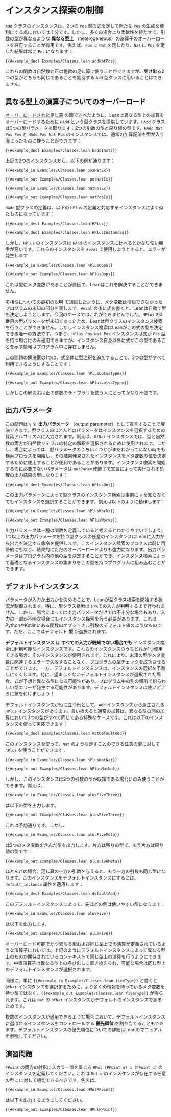 <!--
# Controlling Instance Search
-->

# インスタンス探索の制御

<!--
An instance of the `Add` class is sufficient to allow two expressions with type `Pos` to be conveniently added, producing another `Pos`.
However, in many cases, it can be useful to be more flexible and allow _heterogeneous_ operator overloading, where the arguments may have different types.
For example, adding a `Nat` to a `Pos` or a `Pos` to a `Nat` will always yield a `Pos`:
-->

`Add` クラスのインスタンスは、2つの `Pos` 型の式を足して新たな `Pos` の生成を便利にする点においては十分です。しかし、多くの場合より柔軟性を持たせて、引数の型が異なるような **異なる型上** （heterogeneous）の演算子のオーバーロードを許可することが有用です。例えば、`Pos` に `Nat` を足したり、`Nat` に `Pos` を足した結果は常に `Pos` になります：

```lean
{{#example_decl Examples/Classes.lean addNatPos}}
```
<!--
These functions allow natural numbers to be added to positive numbers, but they cannot be used with the `Add` type class, which expects both arguments to `add` to have the same type.
-->

これらの関数は自然数と正の整数の足し算に使うことができますが、受け取る2つの型がどちらも同じであることを期待する `Add` 型クラスに用いることはできません。

<!--
## Heterogeneous Overloadings
-->

## 異なる型上の演算子についてのオーバーロード

<!--
As mentioned in the section on [overloaded addition](pos.md#overloaded-addition), Lean provides a type class called `HAdd` for overloading addition heterogeneously.
The `HAdd` class takes three type parameters: the two argument types and the return type.
Instances of `HAdd Nat Pos Pos` and `HAdd Pos Nat Pos` allow ordinary addition notation to be used to mix the types:
-->

[オーバーロードされた足し算](pos.md#overloaded-addition) の節で述べたように、Leanは異なる型上の加算をオーバーロードするために `HAdd` という型クラスを提供しています。`HAdd` クラスは3つの型パラメータを取ります：2つの引数の型と戻り値の型です。`HAdd Nat Pos Pos` と `HAdd Pos Nat Pos` のインスタンスでは、通常の加算記法を型が入り混じったものに使うことができます：

```lean
{{#example_decl Examples/Classes.lean haddInsts}}
```
<!--
Given the above two instances, the following examples work:
-->

上記の2つのインスタンスから、以下の例が通ります：

```lean
{{#example_in Examples/Classes.lean posNatEx}}
```
```output info
{{#example_out Examples/Classes.lean posNatEx}}
```
```lean
{{#example_in Examples/Classes.lean natPosEx}}
```
```output info
{{#example_out Examples/Classes.lean natPosEx}}
```

<!--
The definition of the `HAdd` type class is very much like the following definition of `HPlus` with the corresponding instances:
-->

`HAdd` 型クラスの定義は、以下の `HPlus` の定義と対応するインスタンスによく似たものになっています：

```lean
{{#example_decl Examples/Classes.lean HPlus}}

{{#example_decl Examples/Classes.lean HPlusInstances}}
```
<!--
However, instances of `HPlus` are significantly less useful than instances of `HAdd`.
When attempting to use these instances with `#eval`, an error occurs:
-->

しかし、`HPlus` のインスタンスは `HAdd` のインスタンスに比べるとかなり使い勝手が悪いです。これらのインスタンスを `#eval` で使用しようとすると、エラーが発生します：

```lean
{{#example_in Examples/Classes.lean hPlusOops}}
```
```output error
{{#example_out Examples/Classes.lean hPlusOops}}
```
<!--
This happens because there is a metavariable in the type, and Lean has no way to solve it.
-->

これは型にメタ変数があることが原因で、Leanはこれを解決することができません。

<!--
As discussed in [the initial description of polymorphism](../getting-to-know/polymorphism.md), metavariables represent unknown parts of a program that could not be inferred.
When an expression is written following `#eval`, Lean attempts to determine its type automatically.
In this case, it could not.
Because the third type parameter for `HPlus` was unknown, Lean couldn't carry out type class instance search, but instance search is the only way that Lean could determine the expression's type.
That is, the `HPlus Pos Nat Pos` instance can only apply if the expression should have type `Pos`, but there's nothing in the program other than the instance itself to indicate that it should have this type.
-->

[多相性についての最初の説明](../getting-to-know/polymorphism.md) で議論したように、メタ変数は推論できなかったプログラムの未知の部分を表します。`#eval` の後に式を書くと、Leanは自動で型を決定しようとします。今回のケースではこれができませんでした。`HPlus` の3番目の型パラメータが未知であったため、Leanは型クラスのインスタンス検索を行うことができません。しかしインスタンス検索はLeanがこの式の型を決定できる唯一の方法です。つまり、`HPlus Pos Nat Pos` インスタンスは式が `Pos` 型を持つ場合にのみ適用できますが、インスタンス自身以外に式がこの型であることを示す情報はプログラム中に存在しません。

<!--
One solution to the problem is to ensure that all three types are available by adding a type annotation to the whole expression:
-->

この問題の解決策の1つは、式全体に型注釈を追加することで、3つの型がすべて利用できるようにすることです：

```lean
{{#example_in Examples/Classes.lean hPlusLotsaTypes}}
```
```output info
{{#example_out Examples/Classes.lean hPlusLotsaTypes}}
```
<!--
However, this solution is not very convenient for users of the positive number library.
-->

しかしこの解決策は正の整数のライブラリを使う人にとってかなり不便です。

<!--
## Output Parameters
-->

## 出力パラメータ

<!--
This problem can also be solved by declaring `γ` to be an _output parameter_.
Most type class parameters are inputs to the search algorithm: they are used to select an instance.
For example, in an `OfNat` instance, both the type and the natural number are used to select a particular interpretation of a natural number literal.
However, in some cases, it can be convenient to start the search process even when some of the type parameters are not yet known, and use the instances that are discovered in the search to determine values for metavariables.
The parameters that aren't needed to start instance search are outputs of the process, which is declared with the `outParam` modifier:
-->

この問題は `γ` を **出力パラメータ** （output parameter）として宣言することで解決できます。型クラスのほとんどのパラメータはインスタンスを選択するための探索アルゴリズムに入力されます。例えば、`OfNat` インスタンスでは、型と自然数の両方が自然数リテラルの特定の解釈を選択されるために使用されます。しかし、場合によっては、型パラメータのうちいくつかがまだわかっていない時でも検索プロセスを開始し、その結果発見されたインスタンスをメタ変数の値を決定するために使用することが便利であることがあります。インスタンス検索を開始するのに必要でないパラメータは `outParam` 修飾子で宣言によって実行される処理の出力結果の型になります：

```lean
{{#example_decl Examples/Classes.lean HPlusOut}}
```

<!--
With this output parameter, type class instance search is able to select an instance without knowing `γ` in advance.
For instance:
-->

この出力パラメータによって型クラスのインスタンス検索は事前に `γ` を知らなくてもインスタンスを選択することができます。例えば以下のように動作します：

```lean
{{#example_in Examples/Classes.lean hPlusWorks}}
```
```output info
{{#example_out Examples/Classes.lean hPlusWorks}}
```

<!--
It might be helpful to think of output parameters as defining a kind of function.
Any given instance of a type class that has one or more output parameters provides Lean with instructions for determining the outputs from the inputs.
The process of searching for an instance, possibly recursively, ends up being more powerful than mere overloading.
Output parameters can determine other types in the program, and instance search can assemble a collection of underlying instances into a program that has this type.
-->

出力パラメータは一種の関数を定義していると考えるとわかりやすいでしょう。1つ以上の出力パラメータを持つ型クラスの任意のインスタンスはLeanに入力から出力を決定する命令を提供します。このインスタンス検索のプロセスは時に再帰的にもなり、結果的にただのオーバーロードよりも強力になります。出力パラメータはプログラム内の他の型を決定することができ、インスタンス検索によって基礎となるインスタンスの集まりをこの型を持つプログラムに組み込むことができます。

<!--
## Default Instances
-->

## デフォルトインスタンス

<!--
Deciding whether a parameter is an input or an output controls the circumstances under which Lean will initiate type class search.
In particular, type class search does not occur until all inputs are known.
However, in some cases, output parameters are not enough, and instance search should also occur when some inputs are unknown.
This is a bit like default values for optional function arguments in Python or Kotlin, except default _types_ are being selected.
-->

パラメータが入力か出力かを決めることで、Leanが型クラス検索を開始する状況が制御されます。特に、型クラス検索はすべての入力が判明するまで行われません。しかし、場合によっては出力パラメータだけでは不十分な場合もあり、入力の一部が不明な場合にもインスタンス探索を行う必要があります。これはPythonやKotlinにある関数のオプショナル引数のデフォルト値のようなものです。ただ、ここではデフォルト **型** が選択されます。

<!--
_Default instances_ are instances that are available for instance search _even when not all their inputs are known_.
When one of these instances can be used, it will be used.
This can cause programs to successfully type check, rather than failing with errors related to unknown types and metavariables.
On the other hand, default instances can make instance selection less predictable.
In particular, if an undesired default instance is selected, then an expression may have a different type than expected, which can cause confusing type errors to occur elsewhere in the program.
Be selective about where default instances are used!
-->

**デフォルトインスタンス** は **すべての入力が既知でない場合でも** インスタンス検索に利用可能なインスタンスです。これらのインスタンスのうちどれか1つ使用できる場合、そのインスタンスが使用されます。これにより、未知の型やメタ変数に関連するエラーで失敗することなく、プログラムの型チェックを成功させることができます。一方、デフォルトインスタンスは、インスタンスの選択を予測しにくくします。特に、望ましくないデフォルトインスタンスが選択された場合、式が予想と異なる型になる可能性があり、プログラム中の別の個所で紛らわしい型エラーが発生する可能性があります。デフォルトインスタンスは使いどころに気を付けましょう！

<!--
One example of where default instances can be useful is an instance of `HPlus` that can be derived from an `Add` instance.
In other words, ordinary addition is a special case of heterogeneous addition in which all three types happen to be the same.
This can be implemented using the following instance:
-->

デフォルトインスタンスが役に立つ例として、`Add` インスタンスから派生される `HPlus` インスタンスがあります。言い換えると通常の加算は、異なる型の間の加算において3つの型がすべて同じである特殊なケースです。これは以下のインスタンスを使って実装できます：

```lean
{{#example_decl Examples/Classes.lean notDefaultAdd}}
```
<!--
With this instance, `hPlus` can be used for any addable type, like `Nat`:
-->

このインスタンスを使って、`Nat` のような足すことのできる任意の型に対して `hPlus` を使うことができます：

```lean
{{#example_in Examples/Classes.lean hPlusNatNat}}
```
```output info
{{#example_out Examples/Classes.lean hPlusNatNat}}
```

<!--
However, this instance will only be used in situations where the types of both arguments are known.
For example,
-->

しかし、このインスタンスは2つの引数の型が既知である場合にのみ使うことができます。例えば、

```lean
{{#example_in Examples/Classes.lean plusFiveThree}}
```
<!--
yields the type
-->

は以下の型を出力します。

```output info
{{#example_out Examples/Classes.lean plusFiveThree}}
```
<!--
as expected, but
-->

これは予想通りです。しかし、

```lean
{{#example_in Examples/Classes.lean plusFiveMeta}}
```
<!--
yields a type that contains two metavariables, one for the remaining argument and one for the return type:
-->

は2つのメタ変数を含んだ型を出力します。片方は残りの型で、もう片方は戻り値の型です：

```output info
{{#example_out Examples/Classes.lean plusFiveMeta}}
```

<!--
In the vast majority of cases, when someone supplies one argument to addition, the other argument will have the same type.
To make this instance into a default instance, apply the `default_instance` attribute:
-->

ほとんどの場合、足し算の一方の引数を与えると、もう一方の引数も同じ型になります。このインスタンスをデフォルトインスタンスにするには、`default_instance` 属性を適用します：

```lean
{{#example_decl Examples/Classes.lean defaultAdd}}
```
<!--
With this default instance, the example has a more useful type:
-->

このデフォルトインスタンスによって、先ほどの例は使いやすい型になります：

```lean
{{#example_in Examples/Classes.lean plusFive}}
```
<!--
yields
-->

は以下を出力します。

```output info
{{#example_out Examples/Classes.lean plusFive}}
```

<!--
Each operator that exists in overloadable heterogeneous and homogeneous versions follows the pattern of a default instance that allows the homogeneous version to be used in contexts where the heterogeneous is expected.
The infix operator is replaced with a call to the heterogeneous version, and the homogeneous default instance is selected when possible.
-->

オーバーロード可能でかつ異なる型および同じ型上での演算が定義されているような演算子においては、上記のようにデフォルトインスタンスによって異なる型上のものが期待されているコンテキストで同じ型上の演算を行うようにできます。中置演算子は異なる型上の呼び出しに置き換えられ、可能な場合は同じ型上のデフォルトインスタンスが選択されます。

<!--
Similarly, simply writing `{{#example_in Examples/Classes.lean fiveType}}` gives a `{{#example_out Examples/Classes.lean fiveType}}` rather than a type with a metavariable that is waiting for more information in order to select an `OfNat` instance.
This is because the `OfNat` instance for `Nat` is a default instance.
-->

同様に、単に `{{#example_in Examples/Classes.lean fiveType}}` と書くと `OfNat` インスタンスを選択するために、より多くの情報を持っているメタ変数を持つ型ではなく、`{{#example_out Examples/Classes.lean fiveType}}` が得られます。これは `Nat` の `OfNat` インスタンスがデフォルトのインスタンスであるためです。

<!--
Default instances can also be assigned _priorities_ that affect which will be chosen in situations where more than one might apply.
For more information on default instance priorities, please consult the Lean manual.
-->

複数のインスタンスが適用できるような場合において、デフォルトインスタンスに選ばれるインスタンスをコントロールする **優先順位** を割り当てることもできます。デフォルトインスタンスの優先順位についての詳細はLeanのマニュアルを参照してください。

<!--
## Exercises
-->

## 演習問題

<!--
Define an instance of `HMul (PPoint α) α (PPoint α)` that multiplies both projections by the scalar.
It should work for any type `α` for which there is a `Mul α` instance.
For example,
-->

`PPoint` の両方の射影にスカラー値を乗じる `HMul (PPoint α) α (PPoint α)` のインスタンスを定義してください。これは `Mul α` のインスタンスが存在する任意の型 `α` に対して機能できるべきです。例えば、

```lean
{{#example_in Examples/Classes.lean HMulPPoint}}
```
<!--
should yield
-->

は以下を出力するようにしてください。

```output info
{{#example_out Examples/Classes.lean HMulPPoint}}
```
